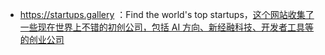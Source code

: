 - https://startups.gallery ：Find the world's top startups，[这个网站收集了一些现在世界上不错的初创公司，包括 AI 方向、新经融科技、开发者工具等的创业公司](https://x.com/HiTw93/status/1866989843802361868)